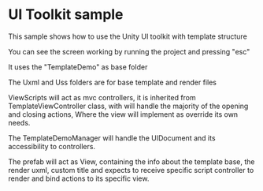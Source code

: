 # UI Toolkit sample

This sample shows how to use the Unity UI toolkit with template structure

You can see the screen working by running the project and pressing "esc"

It uses the "TemplateDemo" as base folder

The Uxml and Uss folders are for base template and render files

ViewScripts will act as mvc controllers, it is inherited from TemplateViewController class,
with will handle the majority of the opening and closing actions,
Where the view will implement as override its own needs.

The TemplateDemoManager will handle the UIDocument and its accessibility to controllers.

The prefab will act as View, containing the info about the template base, the render uxml,
custom title and expects to receive specific script controller to render and bind actions to
its specific view.

